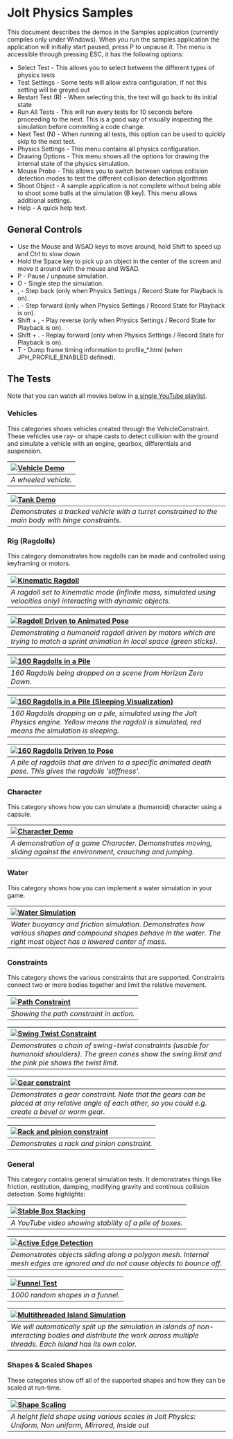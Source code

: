# Jolt Physics Samples

This document describes the demos in the Samples application (currently compiles only under Windows). When you run the samples application the application will initially start paused, press P to unpause it. The menu is accessible through pressing ESC, it has the following options:

* Select Test - This allows you to select between the different types of physics tests
* Test Settings - Some tests will allow extra configuration, if not this setting will be greyed out
* Restart Test (R) - When selecting this, the test will go back to its initial state
* Run All Tests - This will run every tests for 10 seconds before proceeding to the next. This is a good way of visually inspecting the simulation before commiting a code change.
* Next Test (N) - When running all tests, this option can be used to quickly skip to the next test.
* Physics Settings - This menu contains all physics configuration.
* Drawing Options - This menu shows all the options for drawing the internal state of the physics simulation.
* Mouse Probe - This allows you to switch between various collision detection modes to test the different collision detection algorithms
* Shoot Object - A sample application is not complete without being able to shoot some balls at the simulation (B key). This menu allows additional settings.
* Help - A quick help text.

## General Controls

* Use the Mouse and WSAD keys to move around, hold Shift to speed up and Ctrl to slow down
* Hold the Space key to pick up an object in the center of the screen and move it around with the mouse and WSAD.
* P - Pause / unpause simulation.
* O - Single step the simulation.
* , - Step back (only when Physics Settings / Record State for Playback is on).
* . - Step forward (only when Physics Settings / Record State for Playback is on).
* Shift + , - Play reverse (only when Physics Settings / Record State for Playback is on).
* Shift + . - Replay forward (only when Physics Settings / Record State for Playback is on).
* T - Dump frame timing information to profile_*.html (when JPH_PROFILE_ENABLED defined).

## The Tests

Note that you can watch all movies below in [a single YouTube playlist](https://www.youtube.com/watch?v=pwyCW0yNKMA&list=PLYXVwtOr1CBxbA50jVg2dKUQvHW_5OOom).

### Vehicles

This categories shows vehicles created through the VehicleConstraint. These vehicles use ray- or shape casts to detect collision with the ground and simulate a vehicle with an engine, gearbox, differentials and suspension.

|[![Vehicle Demo](https://img.youtube.com/vi/A_gvLH4KKDA/hqdefault.jpg)](https://www.youtube.com/watch?v=A_gvLH4KKDA)|
|:-|
|*A wheeled vehicle.*|

|[![Tank Demo](https://img.youtube.com/vi/QwlPOKbxsqU/hqdefault.jpg)](https://www.youtube.com/watch?v=QwlPOKbxsqU)|
|:-|
|*Demonstrates a tracked vehicle with a turret constrained to the main body with hinge constraints.*|

### Rig (Ragdolls)

This category demonstrates how ragdolls can be made and controlled using keyframing or motors.

|[![Kinematic Ragdoll](https://img.youtube.com/vi/gvq6qdU3ZTs/hqdefault.jpg)](https://www.youtube.com/watch?v=gvq6qdU3ZTs)|
|:-|
|*A ragdoll set to kinematic mode (infinite mass, simulated using velocities only) interacting with dynamic objects.*|

|[![Ragdoll Driven to Animated Pose](https://img.youtube.com/vi/lYHhe6HLbs4/hqdefault.jpg)](https://www.youtube.com/watch?v=lYHhe6HLbs4)|
|:-|
|*Demonstrating a humanoid ragdoll driven by motors which are trying to match a sprint animation in local space (green sticks).*|

|[![160 Ragdolls in a Pile](https://img.youtube.com/vi/pwyCW0yNKMA/hqdefault.jpg)](https://www.youtube.com/watch?v=pwyCW0yNKMA)|
|:-|
|*160 Ragdolls being dropped on a scene from Horizon Zero Dawn.*|

|[![160 Ragdolls in a Pile (Sleeping Visualization)](https://img.youtube.com/vi/7ZMm7yObpqs/hqdefault.jpg)](https://www.youtube.com/watch?v=7ZMm7yObpqs)|
|:-|
|*160 Ragdolls dropping on a pile, simulated using the Jolt Physics engine. Yellow means the ragdoll is simulated, red means the simulation is sleeping.*|

|[![160 Ragdolls Driven to Pose](https://img.youtube.com/vi/jhpsIqbsU4I/hqdefault.jpg)](https://www.youtube.com/watch?v=jhpsIqbsU4I)|
|:-|
|*A pile of ragdolls that are driven to a specific animated death pose. This gives the ragdolls 'stiffness'.*|

### Character

This category shows how you can simulate a (humanoid) character using a capsule.

|[![Character Demo](https://img.youtube.com/vi/YjaJT9of7UE/hqdefault.jpg)](https://www.youtube.com/watch?v=YjaJT9of7UE)|
|:-|
|*A demonstration of a game Character. Demonstrates moving, sliding against the environment, crouching and jumping.*|

### Water

This category shows how you can implement a water simulation in your game.

|[![Water Simulation](https://img.youtube.com/vi/CEr_LtQLGeg/hqdefault.jpg)](https://www.youtube.com/watch?v=CEr_LtQLGeg)|
|:-|
|*Water buoyancy and friction simulation. Demonstrates how various shapes and compound shapes behave in the water. The right most object has a lowered center of mass.*|

### Constraints

This category shows the various constraints that are supported. Constraints connect two or more bodies together and limit the relative movement.

|[![Path Constraint](https://img.youtube.com/vi/6xMKNMjD5pE/hqdefault.jpg)](https://www.youtube.com/watch?v=6xMKNMjD5pE)|
|:-|
|*Showing the path constraint in action.*|

|[![Swing Twist Constraint](https://img.youtube.com/vi/8aQ9x8SQSuM/hqdefault.jpg)](https://www.youtube.com/watch?v=8aQ9x8SQSuM)|
|:-|
|*Demonstrates a chain of swing-twist constraints (usable for humanoid shoulders). The green cones show the swing limit and the pink pie shows the twist limit.*|

|[![Gear constraint](https://img.youtube.com/vi/3w5SgElroBw/hqdefault.jpg)](https://www.youtube.com/watch?v=3w5SgElroBw)|
|:-|
|*Demonstrates a gear constraint. Note that the gears can be placed at any relative angle of each other, so you could e.g. create a bevel or worm gear.*|

|[![Rack and pinion constraint](https://img.youtube.com/vi/e588KG-ZSxc/hqdefault.jpg)](https://www.youtube.com/watch?v=e588KG-ZSxc)|
|:-|
|*Demonstrates a rack and pinion constraint.*|

### General

This category contains general simulation tests. It demonstrates things like friction, restitution, damping, modifying gravity and continous collision detection. Some highlights:

|[![Stable Box Stacking](https://img.youtube.com/vi/fTtjBLYBxco/hqdefault.jpg)](https://www.youtube.com/watch?v=fTtjBLYBxco)|
|:-|
|*A YouTube video showing stability of a pile of boxes.*|

|[![Active Edge Detection](https://img.youtube.com/vi/EanFxlkZgcA/hqdefault.jpg)](https://www.youtube.com/watch?v=EanFxlkZgcA)|
|:-|
|*Demonstrates objects sliding along a polygon mesh. Internal mesh edges are ignored and do not cause objects to bounce off.*|

|[![Funnel Test](https://img.youtube.com/vi/Y-UgylH992A/hqdefault.jpg)](https://www.youtube.com/watch?v=Y-UgylH992A)|
|:-|
|*1000 random shapes in a funnel.*|

|[![Multithreaded Island Simulation](https://img.youtube.com/vi/_Lv5xlWtCpM/hqdefault.jpg)](https://www.youtube.com/watch?v=_Lv5xlWtCpM)|
|:-|
|*We will automatically split up the simulation in islands of non-interacting bodies and distribute the work across multiple threads. Each island has its own color.*|

### Shapes & Scaled Shapes

These categories show off all of the supported shapes and how they can be scaled at run-time.

|[![Shape Scaling](https://img.youtube.com/vi/u9cPBGUFurc/hqdefault.jpg)](https://www.youtube.com/watch?v=u9cPBGUFurc)|
|:-|
|*A height field shape using various scales in Jolt Physics: Uniform, Non uniform, Mirrored, Inside out*|
